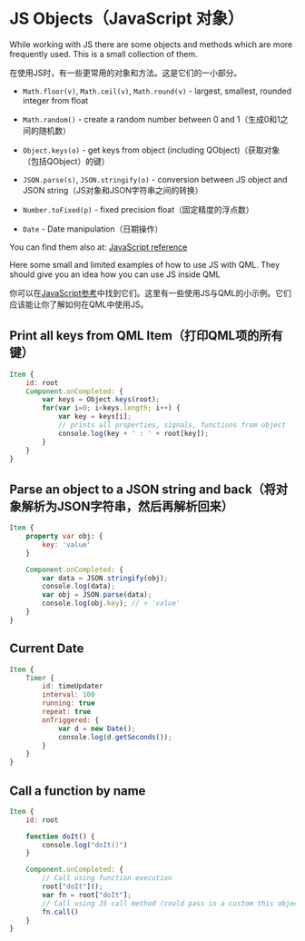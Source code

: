# JS Objects（JavaScript 对象）

While working with JS there are some objects and methods which are more frequently used. This is a small collection of them.

在使用JS时，有一些更常用的对象和方法。这是它们的一小部分。


* `Math.floor(v)`, `Math.ceil(v)`, `Math.round(v)` - largest, smallest, rounded integer from float

* `Math.random()` - create a random number between 0 and 1（生成0和1之间的随机数）

* `Object.keys(o)` - get keys from object (including QObject)（获取对象（包括QObject）的键）

* `JSON.parse(s)`, `JSON.stringify(o)` - conversion between JS object and JSON string（JS对象和JSON字符串之间的转换）

* `Number.toFixed(p)` - fixed precision float（固定精度的浮点数）

* `Date` - Date manipulation（日期操作）

You can find them also at: [JavaScript reference](https://developer.mozilla.org/en-US/docs/Web/JavaScript/Reference)

Here some small and limited examples of how to use JS with QML. They should give you an idea how you can use JS inside QML

你可以在[JavaScript参考](https://developer.mozilla.org/en-US/docs/Web/JavaScript/Reference)中找到它们。这里有一些使用JS与QML的小示例。它们应该能让你了解如何在QML中使用JS。

## Print all keys from QML Item（打印QML项的所有键）

```qml
Item {
    id: root
    Component.onCompleted: {
        var keys = Object.keys(root);
        for(var i=0; i<keys.length; i++) {
            var key = keys[i];
            // prints all properties, signals, functions from object
            console.log(key + ' : ' + root[key]);
        }
    }
}
```

## Parse an object to a JSON string and back（将对象解析为JSON字符串，然后再解析回来）

```qml
Item {
    property var obj: {
        key: 'value'
    }

    Component.onCompleted: {
        var data = JSON.stringify(obj);
        console.log(data);
        var obj = JSON.parse(data);
        console.log(obj.key); // > 'value'
    }
}
```

## Current Date

```qml
Item {
    Timer {
        id: timeUpdater
        interval: 100
        running: true
        repeat: true
        onTriggered: {
            var d = new Date();
            console.log(d.getSeconds());
        }
    }
}
```

## Call a function by name

```qml
Item {
    id: root

    function doIt() {
        console.log("doIt()")
    }

    Component.onCompleted: {
        // Call using function execution
        root["doIt"]();
        var fn = root["doIt"];
        // Call using JS call method (could pass in a custom this object and arguments)
        fn.call()
    }
}
```

